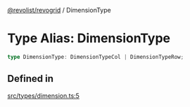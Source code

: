 [@revolist/revogrid](README.md) / DimensionType

# Type Alias: DimensionType

```ts
type DimensionType: DimensionTypeCol | DimensionTypeRow;
```

## Defined in

[src/types/dimension.ts:5](https://github.com/revolist/revogrid/blob/69d5bd9cb55a69f54242342681dca616def73994/src/types/dimension.ts#L5)
